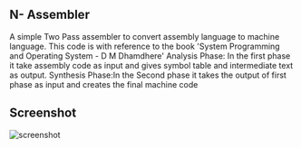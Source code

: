 ## N- Assembler

A simple Two Pass assembler to convert assembly language to machine language.
This code is with reference to the book 'System Programming and Operating System - D M Dhamdhere'
Analysis Phase: In the first phase it take assembly code as input and gives symbol table and intermediate text as output. 
Synthesis Phase:In the Second phase it takes the output of first phase as input and creates the final machine code

## Screenshot
![screenshot](http://imgur.com/u8mHp)